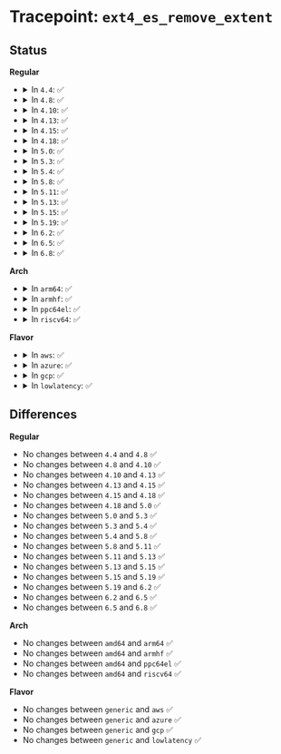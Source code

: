 # Tracepoint: <code>ext4_es_remove_extent</code>

## Status
<b>Regular</b>
<ul>
<li>
<details>
<summary>In <code>4.4</code>: ✅</summary>

Event:

```c
struct trace_event_raw_ext4_es_remove_extent {
    struct trace_entry ent;
    dev_t dev;
    ino_t ino;
    loff_t lblk;
    loff_t len;
    char __data[0];
};
```
Function:

```c
void trace_event_raw_event_ext4_es_remove_extent(void *__data, struct inode *inode, ext4_lblk_t lblk, ext4_lblk_t len);
```
</details>
</li>
<li>
<details>
<summary>In <code>4.8</code>: ✅</summary>

Event:

```c
struct trace_event_raw_ext4_es_remove_extent {
    struct trace_entry ent;
    dev_t dev;
    ino_t ino;
    loff_t lblk;
    loff_t len;
    char __data[0];
};
```
Function:

```c
void trace_event_raw_event_ext4_es_remove_extent(void *__data, struct inode *inode, ext4_lblk_t lblk, ext4_lblk_t len);
```
</details>
</li>
<li>
<details>
<summary>In <code>4.10</code>: ✅</summary>

Event:

```c
struct trace_event_raw_ext4_es_remove_extent {
    struct trace_entry ent;
    dev_t dev;
    ino_t ino;
    loff_t lblk;
    loff_t len;
    char __data[0];
};
```
Function:

```c
void trace_event_raw_event_ext4_es_remove_extent(void *__data, struct inode *inode, ext4_lblk_t lblk, ext4_lblk_t len);
```
</details>
</li>
<li>
<details>
<summary>In <code>4.13</code>: ✅</summary>

Event:

```c
struct trace_event_raw_ext4_es_remove_extent {
    struct trace_entry ent;
    dev_t dev;
    ino_t ino;
    loff_t lblk;
    loff_t len;
    char __data[0];
};
```
Function:

```c
void trace_event_raw_event_ext4_es_remove_extent(void *__data, struct inode *inode, ext4_lblk_t lblk, ext4_lblk_t len);
```
</details>
</li>
<li>
<details>
<summary>In <code>4.15</code>: ✅</summary>

Event:

```c
struct trace_event_raw_ext4_es_remove_extent {
    struct trace_entry ent;
    dev_t dev;
    ino_t ino;
    loff_t lblk;
    loff_t len;
    char __data[0];
};
```
Function:

```c
void trace_event_raw_event_ext4_es_remove_extent(void *__data, struct inode *inode, ext4_lblk_t lblk, ext4_lblk_t len);
```
</details>
</li>
<li>
<details>
<summary>In <code>4.18</code>: ✅</summary>

Event:

```c
struct trace_event_raw_ext4_es_remove_extent {
    struct trace_entry ent;
    dev_t dev;
    ino_t ino;
    loff_t lblk;
    loff_t len;
    char __data[0];
};
```
Function:

```c
void trace_event_raw_event_ext4_es_remove_extent(void *__data, struct inode *inode, ext4_lblk_t lblk, ext4_lblk_t len);
```
</details>
</li>
<li>
<details>
<summary>In <code>5.0</code>: ✅</summary>

Event:

```c
struct trace_event_raw_ext4_es_remove_extent {
    struct trace_entry ent;
    dev_t dev;
    ino_t ino;
    loff_t lblk;
    loff_t len;
    char __data[0];
};
```
Function:

```c
void trace_event_raw_event_ext4_es_remove_extent(void *__data, struct inode *inode, ext4_lblk_t lblk, ext4_lblk_t len);
```
</details>
</li>
<li>
<details>
<summary>In <code>5.3</code>: ✅</summary>

Event:

```c
struct trace_event_raw_ext4_es_remove_extent {
    struct trace_entry ent;
    dev_t dev;
    ino_t ino;
    loff_t lblk;
    loff_t len;
    char __data[0];
};
```
Function:

```c
void trace_event_raw_event_ext4_es_remove_extent(void *__data, struct inode *inode, ext4_lblk_t lblk, ext4_lblk_t len);
```
</details>
</li>
<li>
<details>
<summary>In <code>5.4</code>: ✅</summary>

Event:

```c
struct trace_event_raw_ext4_es_remove_extent {
    struct trace_entry ent;
    dev_t dev;
    ino_t ino;
    loff_t lblk;
    loff_t len;
    char __data[0];
};
```
Function:

```c
void trace_event_raw_event_ext4_es_remove_extent(void *__data, struct inode *inode, ext4_lblk_t lblk, ext4_lblk_t len);
```
</details>
</li>
<li>
<details>
<summary>In <code>5.8</code>: ✅</summary>

Event:

```c
struct trace_event_raw_ext4_es_remove_extent {
    struct trace_entry ent;
    dev_t dev;
    ino_t ino;
    loff_t lblk;
    loff_t len;
    char __data[0];
};
```
Function:

```c
void trace_event_raw_event_ext4_es_remove_extent(void *__data, struct inode *inode, ext4_lblk_t lblk, ext4_lblk_t len);
```
</details>
</li>
<li>
<details>
<summary>In <code>5.11</code>: ✅</summary>

Event:

```c
struct trace_event_raw_ext4_es_remove_extent {
    struct trace_entry ent;
    dev_t dev;
    ino_t ino;
    loff_t lblk;
    loff_t len;
    char __data[0];
};
```
Function:

```c
void trace_event_raw_event_ext4_es_remove_extent(void *__data, struct inode *inode, ext4_lblk_t lblk, ext4_lblk_t len);
```
</details>
</li>
<li>
<details>
<summary>In <code>5.13</code>: ✅</summary>

Event:

```c
struct trace_event_raw_ext4_es_remove_extent {
    struct trace_entry ent;
    dev_t dev;
    ino_t ino;
    loff_t lblk;
    loff_t len;
    char __data[0];
};
```
Function:

```c
void trace_event_raw_event_ext4_es_remove_extent(void *__data, struct inode *inode, ext4_lblk_t lblk, ext4_lblk_t len);
```
</details>
</li>
<li>
<details>
<summary>In <code>5.15</code>: ✅</summary>

Event:

```c
struct trace_event_raw_ext4_es_remove_extent {
    struct trace_entry ent;
    dev_t dev;
    ino_t ino;
    loff_t lblk;
    loff_t len;
    char __data[0];
};
```
Function:

```c
void trace_event_raw_event_ext4_es_remove_extent(void *__data, struct inode *inode, ext4_lblk_t lblk, ext4_lblk_t len);
```
</details>
</li>
<li>
<details>
<summary>In <code>5.19</code>: ✅</summary>

Event:

```c
struct trace_event_raw_ext4_es_remove_extent {
    struct trace_entry ent;
    dev_t dev;
    ino_t ino;
    loff_t lblk;
    loff_t len;
    char __data[0];
};
```
Function:

```c
void trace_event_raw_event_ext4_es_remove_extent(void *__data, struct inode *inode, ext4_lblk_t lblk, ext4_lblk_t len);
```
</details>
</li>
<li>
<details>
<summary>In <code>6.2</code>: ✅</summary>

Event:

```c
struct trace_event_raw_ext4_es_remove_extent {
    struct trace_entry ent;
    dev_t dev;
    ino_t ino;
    loff_t lblk;
    loff_t len;
    char __data[0];
};
```
Function:

```c
void trace_event_raw_event_ext4_es_remove_extent(void *__data, struct inode *inode, ext4_lblk_t lblk, ext4_lblk_t len);
```
</details>
</li>
<li>
<details>
<summary>In <code>6.5</code>: ✅</summary>

Event:

```c
struct trace_event_raw_ext4_es_remove_extent {
    struct trace_entry ent;
    dev_t dev;
    ino_t ino;
    loff_t lblk;
    loff_t len;
    char __data[0];
};
```
Function:

```c
void trace_event_raw_event_ext4_es_remove_extent(void *__data, struct inode *inode, ext4_lblk_t lblk, ext4_lblk_t len);
```
</details>
</li>
<li>
<details>
<summary>In <code>6.8</code>: ✅</summary>

Event:

```c
struct trace_event_raw_ext4_es_remove_extent {
    struct trace_entry ent;
    dev_t dev;
    ino_t ino;
    loff_t lblk;
    loff_t len;
    char __data[0];
};
```
Function:

```c
void trace_event_raw_event_ext4_es_remove_extent(void *__data, struct inode *inode, ext4_lblk_t lblk, ext4_lblk_t len);
```
</details>
</li>
</ul>
<b>Arch</b>
<ul>
<li>
<details>
<summary>In <code>arm64</code>: ✅</summary>

Event:

```c
struct trace_event_raw_ext4_es_remove_extent {
    struct trace_entry ent;
    dev_t dev;
    ino_t ino;
    loff_t lblk;
    loff_t len;
    char __data[0];
};
```
Function:

```c
void trace_event_raw_event_ext4_es_remove_extent(void *__data, struct inode *inode, ext4_lblk_t lblk, ext4_lblk_t len);
```
</details>
</li>
<li>
<details>
<summary>In <code>armhf</code>: ✅</summary>

Event:

```c
struct trace_event_raw_ext4_es_remove_extent {
    struct trace_entry ent;
    dev_t dev;
    ino_t ino;
    loff_t lblk;
    loff_t len;
    char __data[0];
};
```
Function:

```c
void trace_event_raw_event_ext4_es_remove_extent(void *__data, struct inode *inode, ext4_lblk_t lblk, ext4_lblk_t len);
```
</details>
</li>
<li>
<details>
<summary>In <code>ppc64el</code>: ✅</summary>

Event:

```c
struct trace_event_raw_ext4_es_remove_extent {
    struct trace_entry ent;
    dev_t dev;
    ino_t ino;
    loff_t lblk;
    loff_t len;
    char __data[0];
};
```
Function:

```c
void trace_event_raw_event_ext4_es_remove_extent(void *__data, struct inode *inode, ext4_lblk_t lblk, ext4_lblk_t len);
```
</details>
</li>
<li>
<details>
<summary>In <code>riscv64</code>: ✅</summary>

Event:

```c
struct trace_event_raw_ext4_es_remove_extent {
    struct trace_entry ent;
    dev_t dev;
    ino_t ino;
    loff_t lblk;
    loff_t len;
    char __data[0];
};
```
Function:

```c
void trace_event_raw_event_ext4_es_remove_extent(void *__data, struct inode *inode, ext4_lblk_t lblk, ext4_lblk_t len);
```
</details>
</li>
</ul>
<b>Flavor</b>
<ul>
<li>
<details>
<summary>In <code>aws</code>: ✅</summary>

Event:

```c
struct trace_event_raw_ext4_es_remove_extent {
    struct trace_entry ent;
    dev_t dev;
    ino_t ino;
    loff_t lblk;
    loff_t len;
    char __data[0];
};
```
Function:

```c
void trace_event_raw_event_ext4_es_remove_extent(void *__data, struct inode *inode, ext4_lblk_t lblk, ext4_lblk_t len);
```
</details>
</li>
<li>
<details>
<summary>In <code>azure</code>: ✅</summary>

Event:

```c
struct trace_event_raw_ext4_es_remove_extent {
    struct trace_entry ent;
    dev_t dev;
    ino_t ino;
    loff_t lblk;
    loff_t len;
    char __data[0];
};
```
Function:

```c
void trace_event_raw_event_ext4_es_remove_extent(void *__data, struct inode *inode, ext4_lblk_t lblk, ext4_lblk_t len);
```
</details>
</li>
<li>
<details>
<summary>In <code>gcp</code>: ✅</summary>

Event:

```c
struct trace_event_raw_ext4_es_remove_extent {
    struct trace_entry ent;
    dev_t dev;
    ino_t ino;
    loff_t lblk;
    loff_t len;
    char __data[0];
};
```
Function:

```c
void trace_event_raw_event_ext4_es_remove_extent(void *__data, struct inode *inode, ext4_lblk_t lblk, ext4_lblk_t len);
```
</details>
</li>
<li>
<details>
<summary>In <code>lowlatency</code>: ✅</summary>

Event:

```c
struct trace_event_raw_ext4_es_remove_extent {
    struct trace_entry ent;
    dev_t dev;
    ino_t ino;
    loff_t lblk;
    loff_t len;
    char __data[0];
};
```
Function:

```c
void trace_event_raw_event_ext4_es_remove_extent(void *__data, struct inode *inode, ext4_lblk_t lblk, ext4_lblk_t len);
```
</details>
</li>
</ul>

## Differences
<b>Regular</b>
<ul>
<li>
No changes between <code>4.4</code> and <code>4.8</code> ✅
</li>
<li>
No changes between <code>4.8</code> and <code>4.10</code> ✅
</li>
<li>
No changes between <code>4.10</code> and <code>4.13</code> ✅
</li>
<li>
No changes between <code>4.13</code> and <code>4.15</code> ✅
</li>
<li>
No changes between <code>4.15</code> and <code>4.18</code> ✅
</li>
<li>
No changes between <code>4.18</code> and <code>5.0</code> ✅
</li>
<li>
No changes between <code>5.0</code> and <code>5.3</code> ✅
</li>
<li>
No changes between <code>5.3</code> and <code>5.4</code> ✅
</li>
<li>
No changes between <code>5.4</code> and <code>5.8</code> ✅
</li>
<li>
No changes between <code>5.8</code> and <code>5.11</code> ✅
</li>
<li>
No changes between <code>5.11</code> and <code>5.13</code> ✅
</li>
<li>
No changes between <code>5.13</code> and <code>5.15</code> ✅
</li>
<li>
No changes between <code>5.15</code> and <code>5.19</code> ✅
</li>
<li>
No changes between <code>5.19</code> and <code>6.2</code> ✅
</li>
<li>
No changes between <code>6.2</code> and <code>6.5</code> ✅
</li>
<li>
No changes between <code>6.5</code> and <code>6.8</code> ✅
</li>
</ul>
<b>Arch</b>
<ul>
<li>
No changes between <code>amd64</code> and <code>arm64</code> ✅
</li>
<li>
No changes between <code>amd64</code> and <code>armhf</code> ✅
</li>
<li>
No changes between <code>amd64</code> and <code>ppc64el</code> ✅
</li>
<li>
No changes between <code>amd64</code> and <code>riscv64</code> ✅
</li>
</ul>
<b>Flavor</b>
<ul>
<li>
No changes between <code>generic</code> and <code>aws</code> ✅
</li>
<li>
No changes between <code>generic</code> and <code>azure</code> ✅
</li>
<li>
No changes between <code>generic</code> and <code>gcp</code> ✅
</li>
<li>
No changes between <code>generic</code> and <code>lowlatency</code> ✅
</li>
</ul>
